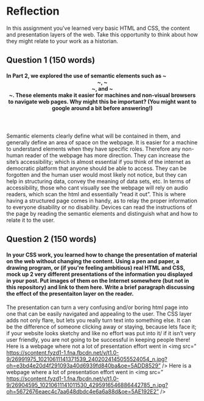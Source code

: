 # Reflection

In this assignment you've learned very basic HTML and CSS, the content and presentation layers of the web. Take this opportunity to think about how they might relate to your work as a historian.

## Question 1 (150 words)
#### In Part 2, we explored the use of semantic elements such as ~<header>~, ~<article>~, and ~<section>~. These elements make it easier for machines and non-visual browsers to navigate web pages. Why might this be important? (You might want to google around a bit before answering!)
Semantic elements clearly define what will be contained in them, and generally define an area of space on the webpage. It is easier for a machine to understand elements when they have specific roles. Therefore any non-human reader of the webpage has more direction. They can increase the site’s accessibility; which is almost essential if you think of the internet as democratic platform that anyone should be able to access. They can be forgotten and the human user would most likely not notice, but they can help in structuring data, convey the meaning of data sets, etc. In terms of accessibility, those who cant visually see the webpage will rely on audio readers, which scan the html and essentially “read it out”. This is where having a structured page comes in handy, as to relay the proper information to everyone disability or no disability. Devices can read the instructions of the page by reading the semantic elements and distinguish what and how to relate it to the user.

## Question 2 (150 words)
#### In your CSS work, you learned how to change the presentation of material on the web without changing the content. Using a pen and paper, a drawing program, or (if you're feeling ambitious) real HTML and CSS, mock up 2 very different presentations of the information you displayed in your post. Put images of them on the Internet somewhere (but not in this repository) and link to them here. Write a brief paragraph discussing the effect of the presentaiton layer on the reader.  
The presentation can turn a very confusing and/or boring html page into one that can be easily navigated and appealing to the user. The CSS layer adds not only flare, but lets you really turn text into something else. It can be the difference of someone clicking away or staying, because lets face it; if your website looks sketchy and like no effort was put into it/ if it isn’t very user friendly, you are not going to be successful in keeping people there!
Here is a webpage where not a lot of presentation effort went in
<img src=” https://scontent.fyzd1-1.fna.fbcdn.net/v/t1.0-9/26991975_10210611141371539_2402024145055524054_n.jpg?oh=e3bd4e20d4f291093a40d6939fd840ba&oe=5ADD8529” />
Here is a webpage where a lot of presentation effort went in
<img src=” https://scontent.fyzd1-1.fna.fbcdn.net/v/t1.0-9/26904595_10210611141011530_4295916546886442785_n.jpg?oh=5672676eaec4c7aa648dbdc4e6a6a88d&oe=5AE192E2” />
